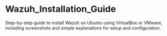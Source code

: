 # Wazuh_Installation_Guide
Step-by-step guide to install Wazuh on Ubuntu using VirtualBox or VMware, including screenshots and simple explanations for setup and configuration.
